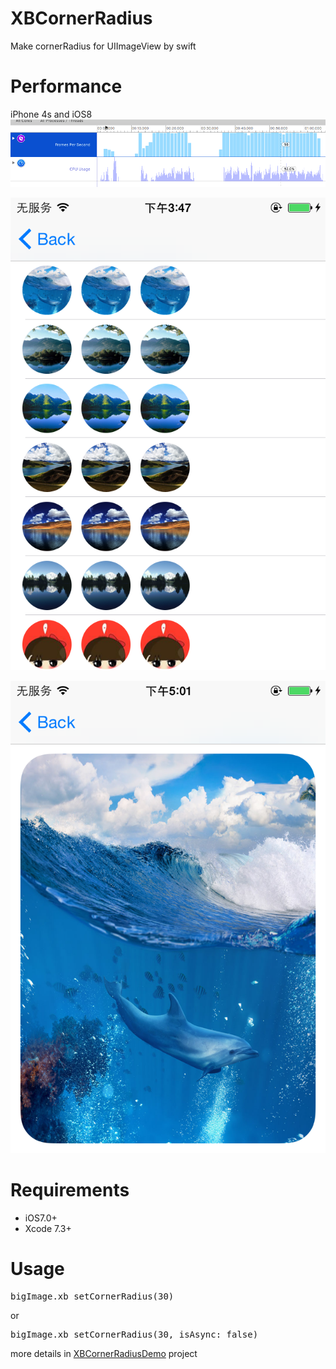 # XBCornerRadius
Make cornerRadius for UIImageView by swift

# Performance
iPhone 4s and iOS8
![image](https://github.com/xiabob/XBCornerRadius/blob/master/screenshots/p3.png)

![image](https://github.com/xiabob/XBCornerRadius/blob/master/screenshots/p1.PNG)

![image](https://github.com/xiabob/XBCornerRadius/blob/master/screenshots/p2.PNG)

# Requirements
* iOS7.0+
* Xcode 7.3+ 

# Usage
<pre>
bigImage.xb_setCornerRadius(30)
</pre>
or
<pre>
bigImage.xb_setCornerRadius(30, isAsync: false)
</pre>

more details in [XBCornerRadiusDemo](https://github.com/xiabob/XBCornerRadius/tree/master/XBCornerRadiusDemo) project
